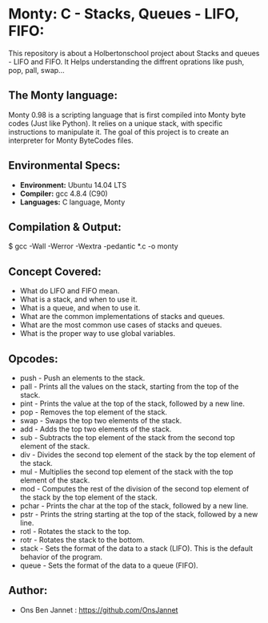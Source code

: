 # Monty: C - Stacks, Queues - LIFO, FIFO:

This repository is about a Holbertonschool project about Stacks and queues - LIFO and FIFO. It Helps understanding the diffrent oprations like push, pop, pall, swap...

## The Monty language:
Monty 0.98 is a scripting language that is first compiled into Monty byte codes (Just like Python). It relies on a unique stack, with specific instructions to manipulate it. The goal of this project is to create an interpreter for Monty ByteCodes files.


## Environmental Specs:
* __Environment:__ Ubuntu 14.04 LTS
* __Compiler:__ gcc 4.8.4 (C90)
* __Languages:__ C language, Monty

## Compilation & Output:
$ gcc -Wall -Werror -Wextra -pedantic *.c -o monty

## Concept Covered:
* What do LIFO and FIFO mean.
* What is a stack, and when to use it.
* What is a queue, and when to use it.
* What are the common implementations of stacks and queues.
* What are the most common use cases of stacks and queues.
* What is the proper way to use global variables.

## Opcodes:
* push - Push an elements to the stack.
* pall - Prints all the values on the stack, starting from the top of the stack.
* pint - Prints the value at the top of the stack, followed by a new line.
* pop - Removes the top element of the stack.
* swap - Swaps the top two elements of the stack.
* add - Adds the top two elements of the stack.
* sub - Subtracts the top element of the stack from the second top element of the stack.
* div - Divides the second top element of the stack by the top element of the stack.
* mul - Multiplies the second top element of the stack with the top element of the stack.
* mod - Computes the rest of the division of the second top element of the stack by the top element of the stack.
* pchar - Prints the char at the top of the stack, followed by a new line.
* pstr - Prints the string starting at the top of the stack, followed by a new line.
* rotl - Rotates the stack to the top.
* rotr - Rotates the stack to the bottom.
* stack - Sets the format of the data to a stack (LIFO). This is the default behavior of the program.
* queue - Sets the format of the data to a queue (FIFO).


## Author:
* Ons Ben Jannet : https://github.com/OnsJannet
